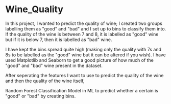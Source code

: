 # Wine_Quality

In this project, I wanted to predict the quality of wine; I created two groups labelling them as "good" and "bad" and I set up to bins to classify them into. If the quality of the wine is between 7 and 8, it is labelled as "good" wine but if it is below 7, then it is labelled as "bad" wine. 

I have kept the bins spread quite high (making only the quality with 7s and 8s to be labelled as the "good" wine but it can be altered if you wish). I have used Matplotlib and Seaborn to get a good picture of how much of the "good" and "bad" wine present in the dataset.

After seperating the features I want to use to predict the quality of the wine and then the quality of the wine itself, 

Random Forest Classification Model in ML to predict whether a certain is "good" or "bad" by creating bins. 
